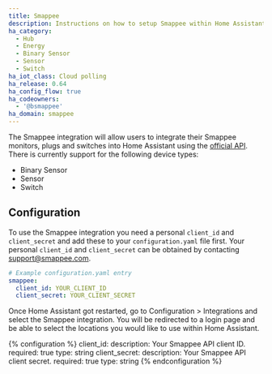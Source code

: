 ```yaml
---
title: Smappee
description: Instructions on how to setup Smappee within Home Assistant.
ha_category:
  - Hub
  - Energy
  - Binary Sensor
  - Sensor
  - Switch
ha_iot_class: Cloud polling
ha_release: 0.64
ha_config_flow: true
ha_codeowners:
  - '@bsmappee'
ha_domain: smappee
---
```


The Smappee integration will allow users to integrate their Smappee monitors, plugs and switches into Home Assistant using the [official API](https://smappee.atlassian.net/wiki/spaces/DEVAPI/overview).
There is currently support for the following device types:
- Binary Sensor
- Sensor
- Switch


## Configuration

To use the Smappee integration you need a personal `client_id` and `client_secret` and add these to your `configuration.yaml` file first.
Your personal `client_id` and `client_secret` can be obtained by contacting [support@smappee.com](mailto:support@smappee.com).

```yaml
# Example configuration.yaml entry
smappee:
  client_id: YOUR_CLIENT_ID
  client_secret: YOUR_CLIENT_SECRET
```

Once Home Assistant got restarted, go to Configuration > Integrations and select the Smappee integration. You will be redirected to a login page and be able to select the locations you would like to use within Home Assistant.

{% configuration %}
client_id:
  description: Your Smappee API client ID.
  required: true
  type: string
client_secret:
  description: Your Smappee API client secret.
  required: true
  type: string
{% endconfiguration %}

